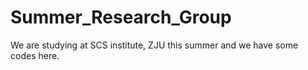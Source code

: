 # Summer_Research_Group
We are studying at SCS institute, ZJU this summer and we have some codes here.
